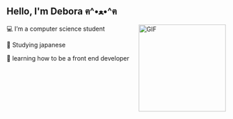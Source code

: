 ## Hello, I'm Debora ฅ^•ﻌ•^ฅ

<img align="right" alt="GIF" src="https://64.media.tumblr.com/4ac57db98021ffd3a4e6717dee097802/aa44282323a3c36a-66/s400x600/eb67aae0b31c0cb3d6abf41bc12094ac2455a6ae.gifv" height=200px/>

💻 I’m a computer science student

🌸 Studying japanese

📗 learning how to be a front end developer
